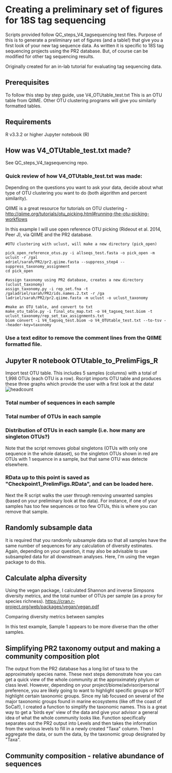 # Creating a preliminary set of figures for 18S tag sequencing
Scripts provided follow QC_steps_V4_tagsequencing test files. Purpose of this is to generate a preliminary set of figures (and a table!) that give you a first look of your new tag sequence data. As written it is specific to 18S tag sequencing projects using the PR2 database. But, of course can be modified for other tag sequencing results.

Originally created for an in-lab tutorial for evaluating tag sequencing data.

## Prerequisites
To follow this step by step guide, use V4_OTUtable_test.txt
This is an OTU table from QIIME. Other OTU clustering programs will give you similarly formatted tables.

## Requirements
R v3.3.2 or higher
Jupyter notebook (R)

## How was V4_OTUtable_test.txt made?
See QC_steps_V4_tagsequencing repo.
### Quick review of how V4_OTUtable_test.txt was made:
Depending on the questions you want to ask your data, decide about what type of 
OTU clustering you want to do (both algorithm and percent similarity).
 
QIIME is a great resource for tutorials on OTU clustering - http://qiime.org/tutorials/otu_picking.html#running-the-otu-picking-workflows

In this example I will use open reference OTU picking (Rideout et al. 2014, Peer
J), via QIIME and the PR2 database.
```
#OTU clustering with uclust, will make a new directory (pick_open)

pick_open_reference_otus.py -i allseqs_test.fasta -o pick_open -m uclust -r /gal
adriel/sarah/PR2/pr2.qiime.fasta --suppress_step4 --suppress_taxonomy_assignment
cd pick_open

#assign taxonomy using PR2 database, creates a new directory (uclust_taxonomy)
assign_taxonomy.py -i rep_set.fna -t /galadriel/sarah/PR2/ids.names.2.txt -r /ga
ladriel/sarah/PR2/pr2.qiime.fasta -m uclust -o uclust_taxonomy

#make an OTU table, and convert to txt
make_otu_table.py -i final_otu_map.txt -o V4_tagseq_test.biom -t uclust_taxonomy/rep_set_tax_assignments.txt 
biom convert -i V4_tagseq_test.biom -o V4_OTUtable_test.txt --to-tsv --header-key=taxonomy
```
### Use a text editor to remove the comment lines from the QIIME formatted file.

## Jupyter R notebook OTUtable_to_PrelimFigs_R

Import test OTU table. This includes 5 samples (columns) with a total of 1,998 OTUs (each OTU is a row). Rscript imports OTU table and produces these three graphs which provide the user with a first look at the data!
![headcount](../galadriel/sarah/git_dir/PreliminaryFigs_V4_tagseq/headcount_output.png)

### Total number of sequences in each sample

### Total number of OTUs in each sample

### Distribution of OTUs in each sample (i.e. how many are singleton OTUs?)
Note that the script removes global singletons (OTUs with only one sequence in the whole dataset), so the singleton OTUs shown in red are OTUs with 1 sequence in a sample, but that same OTU was detecte elsewhere.

### RData up to this point is saved as "Checkpoint1_PrelimFigs.RData", and can be loaded here.

Next the R script walks the user through removing unwanted samples (based on your preliminary look at the data). For instance, if one of your samples has too few sequences or too few OTUs, this is where you can remove that sample.

## Randomly subsample data
It is required that you randomly subsample data so that all samples have the same number of sequences for any calculation of diversity estimates. Again, depending on your question, it may also be advisable to use subsampled data for all downstream analyses. Here, I'm using the vegan package to do this. 

## Calculate alpha diversity
Using the vegan package, I calculated Shannon and inverse Simpsons diversity metrics, and the total number of OTUs per sample (as a proxy for species richness).
https://cran.r-project.org/web/packages/vegan/vegan.pdf

Comparing diversity metrics between samples

In this test example, Sample 1 appears to be more diverse than the other samples.

## Simplifying PR2 taxonomy output and making a community composition plot 
The output from the PR2 database has a long list of taxa to the approximately species name. These next steps demonstrate how you can get a quick view of the whole community at the approximately phylum or class level. However, depending on your project/biome/advisor/personal preference, you are likely going to want to highlight specific groups or NOT highlight certain taxonomic groups. Since my lab focused on several of the major taxonomic groups found in marine ecosystems (like off the coast of SoCal!), I created a function to simplify the taxonomic names. This is a great way to get a 'birds eye' view of the data and give your advisor a general idea of what the whole community looks like.
Function specifically separates out the PR2 output into Levels and then takes the information from the various levels to fill in a newly created "Taxa" column. Then I aggregate the data, or sum the data, by the taxonomic group designated by "Taxa". 

## Community composition - relative abundance of sequences





